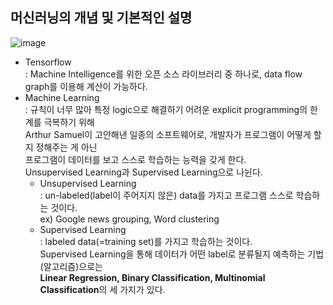 ## 머신러닝의 개념 및 기본적인 설명
![image](https://user-images.githubusercontent.com/55045082/91529940-26220380-e945-11ea-8bfd-6d2d336f39f8.png)
* Tensorflow  
: Machine Intelligence를 위한 오픈 소스 라이브러리 중 하나로, data flow graph를 이용해 계산이 가능하다.
* Machine Learning  
: 규칙이 너무 많아 특정 logic으로 해결하기 어려운 explicit programming의 한계를 극복하기 위해  
Arthur Samuel이 고안해낸 일종의 소프트웨어로, 개발자가 프로그램이 어떻게 할지 정해주는 게 아닌  
프로그램이 데이터를 보고 스스로 학습하는 능력을 갖게 한다.  
Unsupervised Learning과 Supervised Learning으로 나뉜다.
  * Unsupervised Learning  
  : un-labeled(label이 주어지지 않은) data를 가지고 프로그램 스스로 학습하는 것이다.  
  ex) Google news grouping, Word clustering
  * Supervised Learning  
  : labeled data(=training set)를 가지고 학습하는 것이다.  
  Supervised Learning을 통해 데이터가 어떤 label로 분류될지 예측하는 기법(알고리즘)으로는  
  **Linear Regression, Binary Classification, Multinomial Classification**의 세 가지가 있다.
